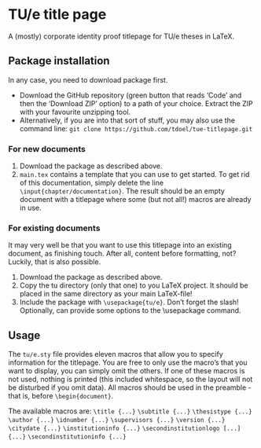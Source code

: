 # TU/e title page
A (mostly) corporate identity proof titlepage for TU/e theses in LaTeX.

## Package installation
In any case, you need to download package first.
- Download the GitHub repository (green button that reads ‘Code’ and then the ‘Download ZIP’
option) to a path of your choice. Extract the ZIP with your favourite unzipping tool.
- Alternatively, if you are into that sort of stuff, you may also use the command line:
`git clone https://github.com/tdoel/tue-titlepage.git`

### For new documents
1. Download the package as described above.
2. `main.tex` contains a template that you can use to get started. To get rid of this documentation,
simply delete the line `\input{chapter/documentation}`. The result should be an empty
document with a titlepage where some (but not all!) macros are already in use.

### For existing documents
It may very well be that you want to use this titlepage into an existing document, as finishing touch.
After all, content before formatting, not? Luckily, that is also possible.
1. Download the package as described above.
2. Copy the tu directory (only that one) to you LaTeX project. It should be placed in the same
directory as your main LaTeX-file!
3. Include the package with `\usepackage{tu/e}`. Don’t forget the slash! Optionally, can provide
some options to the \usepackage command.

## Usage
The `tu/e.sty` file provides eleven macros that allow you to specify information for the titlepage. You are
free to only use the macro’s that you want to display, you can simply omit the others. If one of these
macros is not used, nothing is printed (this included whitespace, so the layout will not be disturbed
if you omit data). All macros should be used in the preamble - that is, before `\begin{document}`.

The available macros are:
`\title {...}`
`\subtitle {...}`
`\thesistype {...}`
`\author {...}`
`\idnumber {...}`
`\supervisors {...}`
`\version {...}`
`\citydate {...}`
`\institutioninfo {...}`
`\secondinstitutionlogo [...]{...}`
`\secondinstitutioninfo {...}`
